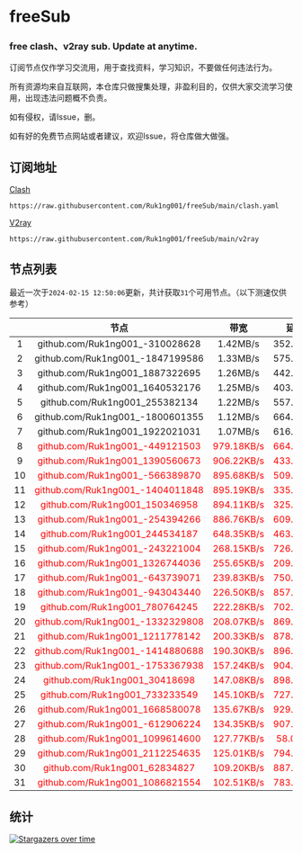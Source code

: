 # freeSub
### free clash、v2ray sub. Update at anytime.

订阅节点仅作学习交流用，用于查找资料，学习知识，不要做任何违法行为。

所有资源均来自互联网，本仓库只做搜集处理，非盈利目的，仅供大家交流学习使用，出现违法问题概不负责。

如有侵权，请Issue，删。

如有好的免费节点网站或者建议，欢迎Issue，将仓库做大做强。

## 订阅地址
[Clash](https://raw.githubusercontent.com/Ruk1ng001/freeSub/main/clash.yaml)
```
https://raw.githubusercontent.com/Ruk1ng001/freeSub/main/clash.yaml
```
[V2ray](https://raw.githubusercontent.com/Ruk1ng001/freeSub/main/v2ray)
```
https://raw.githubusercontent.com/Ruk1ng001/freeSub/main/v2ray
```

## 节点列表

最近一次于`2024-02-15 12:50:06`更新，共计获取`31`个可用节点。（以下测速仅供参考）

|  | 节点 | 带宽 | 延迟 |
|:-:|:--:|:--:|:--:|
 | 1 | github.com/Ruk1ng001_-310028628 | 1.42MB/s | 352.00ms |
 | 2 | github.com/Ruk1ng001_-1847199586 | 1.33MB/s | 575.00ms |
 | 3 | github.com/Ruk1ng001_1887322695 | 1.26MB/s | 442.00ms |
 | 4 | github.com/Ruk1ng001_1640532176 | 1.25MB/s | 403.00ms |
 | 5 | github.com/Ruk1ng001_255382134 | 1.22MB/s | 557.00ms |
 | 6 | github.com/Ruk1ng001_-1800601355 | 1.12MB/s | 664.00ms |
 | 7 | github.com/Ruk1ng001_1922021031 | 1.07MB/s | 616.00ms |
 | 8 | <font color=red>github.com/Ruk1ng001_-449121503</font> | <font color=red>979.18KB/s</font> | <font color=red>664.00ms</font> |
 | 9 | <font color=red>github.com/Ruk1ng001_1390560673</font> | <font color=red>906.22KB/s</font> | <font color=red>433.00ms</font> |
 | 10 | <font color=red>github.com/Ruk1ng001_-566389870</font> | <font color=red>895.68KB/s</font> | <font color=red>509.00ms</font> |
 | 11 | <font color=red>github.com/Ruk1ng001_-1404011848</font> | <font color=red>895.19KB/s</font> | <font color=red>335.00ms</font> |
 | 12 | <font color=red>github.com/Ruk1ng001_150346958</font> | <font color=red>894.11KB/s</font> | <font color=red>325.00ms</font> |
 | 13 | <font color=red>github.com/Ruk1ng001_-254394266</font> | <font color=red>886.76KB/s</font> | <font color=red>609.00ms</font> |
 | 14 | <font color=red>github.com/Ruk1ng001_244534187</font> | <font color=red>648.35KB/s</font> | <font color=red>463.00ms</font> |
 | 15 | <font color=red>github.com/Ruk1ng001_-243221004</font> | <font color=red>268.15KB/s</font> | <font color=red>726.00ms</font> |
 | 16 | <font color=red>github.com/Ruk1ng001_1326744036</font> | <font color=red>255.65KB/s</font> | <font color=red>209.00ms</font> |
 | 17 | <font color=red>github.com/Ruk1ng001_-643739071</font> | <font color=red>239.83KB/s</font> | <font color=red>750.00ms</font> |
 | 18 | <font color=red>github.com/Ruk1ng001_-943043440</font> | <font color=red>226.50KB/s</font> | <font color=red>857.00ms</font> |
 | 19 | <font color=red>github.com/Ruk1ng001_780764245</font> | <font color=red>222.28KB/s</font> | <font color=red>702.00ms</font> |
 | 20 | <font color=red>github.com/Ruk1ng001_-1332329808</font> | <font color=red>208.07KB/s</font> | <font color=red>869.00ms</font> |
 | 21 | <font color=red>github.com/Ruk1ng001_1211778142</font> | <font color=red>200.33KB/s</font> | <font color=red>878.00ms</font> |
 | 22 | <font color=red>github.com/Ruk1ng001_-1414880688</font> | <font color=red>190.30KB/s</font> | <font color=red>896.00ms</font> |
 | 23 | <font color=red>github.com/Ruk1ng001_-1753367938</font> | <font color=red>157.24KB/s</font> | <font color=red>904.00ms</font> |
 | 24 | <font color=red>github.com/Ruk1ng001_30418698</font> | <font color=red>147.08KB/s</font> | <font color=red>898.00ms</font> |
 | 25 | <font color=red>github.com/Ruk1ng001_733233549</font> | <font color=red>145.10KB/s</font> | <font color=red>727.00ms</font> |
 | 26 | <font color=red>github.com/Ruk1ng001_1668580078</font> | <font color=red>135.67KB/s</font> | <font color=red>929.00ms</font> |
 | 27 | <font color=red>github.com/Ruk1ng001_-612906224</font> | <font color=red>134.35KB/s</font> | <font color=red>907.00ms</font> |
 | 28 | <font color=red>github.com/Ruk1ng001_1099614600</font> | <font color=red>127.77KB/s</font> | <font color=red>58.00ms</font> |
 | 29 | <font color=red>github.com/Ruk1ng001_2112254635</font> | <font color=red>125.01KB/s</font> | <font color=red>794.00ms</font> |
 | 30 | <font color=red>github.com/Ruk1ng001_62834827</font> | <font color=red>109.20KB/s</font> | <font color=red>887.00ms</font> |
 | 31 | <font color=red>github.com/Ruk1ng001_1086821554</font> | <font color=red>102.51KB/s</font> | <font color=red>783.00ms</font> |


## 统计

[![Stargazers over time](https://starchart.cc/Ruk1ng001/freeSub.svg)](https://starchart.cc/Ruk1ng001/freeSub)
